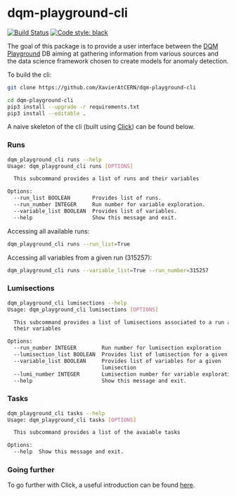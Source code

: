 # dqm-playground-cli

[![Build Status](https://app.travis-ci.com/XavierAtCERN/dqm-playground-cli.svg?branch=main)](https://app.travis-ci.com/XavierAtCERN/dqm-playground-cli)
[![Code style: black](https://img.shields.io/badge/code%20style-black-000000.svg)](https://github.com/psf/black)

The goal of this package is to provide a user interface between the [DQM Playground](https://github.com/CMSTrackerDPG/MLplayground) DB aiming at gathering information from various sources and the data science framework chosen to create models for anomaly detection.

To build the cli:
```bash
git clone https://github.com/XavierAtCERN/dqm-playground-cli

cd dqm-playground-cli
pip3 install --upgrade -r requirements.txt
pip3 install --editable .
```

A naive skeleton of the cli (built using [Click](https://click.palletsprojects.com/en/8.0.x/)) can be found below.

### Runs
```bash
dqm_playground_cli runs --help
Usage: dqm_playground_cli runs [OPTIONS]

  This subcommand provides a list of runs and their variables

Options:
  --run_list BOOLEAN       Provides list of runs.
  --run_number INTEGER     Run number for variable exploration.
  --variable_list BOOLEAN  Provides list of variables.
  --help                   Show this message and exit.
```

Accessing all available runs:
```bash
dqm_playground_cli runs --run_list=True
```

Accessing all variables from a given run (315257):
```bash
dqm_playground_cli runs --variable_list=True --run_number=315257
```

### Lumisections

```bash
dqm_playground_cli lumisections --help
Usage: dqm_playground_cli lumisections [OPTIONS]

  This subcommand provides a list of lumisections associated to a run and
  their variables

Options:
  --run_number INTEGER        Run number for lumisection exploration
  --lumisection_list BOOLEAN  Provides list of lumisection for a given run
  --variable_list BOOLEAN     Provides list of variables for a given
                              lumisection
  --lumi_number INTEGER       Lumisection number for variable exploration
  --help                      Show this message and exit.
```


### Tasks

```bash
dqm_playground_cli tasks --help
Usage: dqm_playground_cli tasks [OPTIONS]

  This subcommand provides a list of the avaiable tasks

Options:
  --help  Show this message and exit.
```

### Going further

To go further with Click, a useful introduction can be found [here](https://www.youtube.com/watch?v=kNke39OZ2k0).
